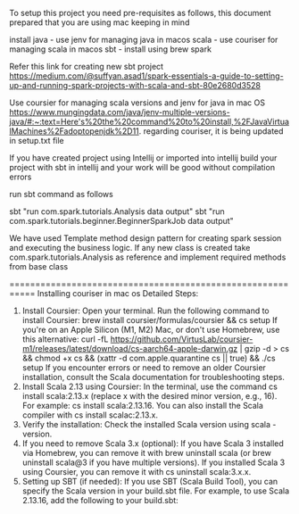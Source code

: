 To setup this project you need pre-requisites as follows, this document prepared that you are using mac keeping in mind

install
java - use jenv for managing java in macos
scala - use couriser for managing scala in macos
sbt - install using brew
spark


Refer this link for creating new sbt project
https://medium.com/@suffyan.asad1/spark-essentials-a-guide-to-setting-up-and-running-spark-projects-with-scala-and-sbt-80e2680d3528

Use coursier for managing scala versions and jenv for java in mac OS
https://www.mungingdata.com/java/jenv-multiple-versions-java/#:~:text=Here's%20the%20command%20to%20install,%2FJavaVirtualMachines%2Fadoptopenjdk%2D11.
regarding couriser, it is being updated in setup.txt file


If you have created project using Intellij or imported into intellij build your project with sbt in intellij
and your work will be good without compilation errors


run sbt command as follows

sbt "run com.spark.tutorials.Analysis data output"
sbt "run com.spark.tutorials.beginner.BeginnerSparkJob data output"

We have used Template method design pattern for creating spark session and executing the business logic. 
If any new class is created take com.spark.tutorials.Analysis as reference and implement required methods from base class


===========================================================
Installing couriser in mac os
Detailed Steps:
1. Install Coursier:
   Open your terminal.
   Run the following command to install Coursier: brew install coursier/formulas/coursier && cs setup
   If you're on an Apple Silicon (M1, M2) Mac, or don't use Homebrew, use this alternative: curl -fL https://github.com/VirtusLab/coursier-m1/releases/latest/download/cs-aarch64-apple-darwin.gz | gzip -d > cs && chmod +x cs && (xattr -d com.apple.quarantine cs || true) && ./cs setup
   If you encounter errors or need to remove an older Coursier installation, consult the Scala documentation for troubleshooting steps.
2. Install Scala 2.13 using Coursier:
   In the terminal, use the command cs install scala:2.13.x (replace x with the desired minor version, e.g., 16). For example: cs install scala:2.13.16.
   You can also install the Scala compiler with cs install scalac:2.13.x.
3. Verify the installation:
   Check the installed Scala version using scala -version.
4. If you need to remove Scala 3.x (optional):
   If you have Scala 3 installed via Homebrew, you can remove it with brew uninstall scala (or brew uninstall scala@3 if you have multiple versions).
   If you installed Scala 3 using Coursier, you can remove it with cs uninstall scala:3.x.x.
5. Setting up SBT (if needed):
   If you use SBT (Scala Build Tool), you can specify the Scala version in your build.sbt file.
   For example, to use Scala 2.13.16, add the following to your build.sbt:










